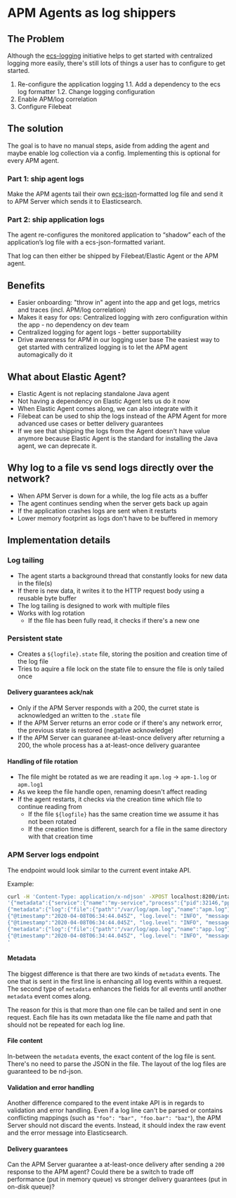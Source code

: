 # APM Agents as log shippers

## The Problem
Although the [ecs-logging](https://github.com/elastic/ecs-logging) initiative helps to get started with centralized logging more easily, there's still lots of things a user has to configure to get started.
1. Re-configure the application logging
  1.1. Add a dependency to the ecs log formatter
  1.2. Change logging configuration
2. Enable APM/log correlation
3. Configure Filebeat

## The solution
The goal is to have no manual steps, aside from adding the agent and maybe enable log collection via a config.
Implementing this is optional for every APM agent.

### Part 1: ship agent logs 
Make the APM agents tail their own [ecs-json](https://github.com/elastic/ecs-logging)-formatted log file and send it to APM Server which sends it to Elasticsearch.

### Part 2: ship application logs
The agent re-configures the monitored application to “shadow” each of the application’s log file with a ecs-json-formatted variant.

That log can then either be shipped by Filebeat/Elastic Agent or the APM agent.

## Benefits
* Easier onboarding: "throw in" agent into the app and get logs, metrics and traces (incl. APM/log correlation)
* Makes it easy for ops: Centralized logging with zero configuration within the app - no dependency on dev team
* Centralized logging for agent logs - better supportability
* Drive awareness for APM in our logging user base
  The easiest way to get started with centralized logging is to let the APM agent automagically do it

## What about Elastic Agent?
* Elastic Agent is not replacing standalone Java agent
* Not having a dependency on Elastic Agent lets us do it now
* When Elastic Agent comes along, we can also integrate with it
* Filebeat can be used to ship the logs instead of the APM Agent for more advanced use cases or better delivery guarantees
* If we see that shipping the logs from the Agent doesn't have value anymore because Elastic Agent is the standard for installing the Java agent, we can deprecate it.

## Why log to a file vs send logs directly over the network?
* When APM Server is down for a while, the log file acts as a buffer
* The agent continues sending when the server gets back up again
* If the application crashes logs are sent when it restarts
* Lower memory footprint as logs don't have to be buffered in memory

## Implementation details

### Log tailing
* The agent starts a background thread that constantly looks for new data in the file(s)
* If there is new data, it writes it to the HTTP request body using a reusable byte buffer
* The log tailing is designed to work with multiple files
* Works with log rotation
  * If the file has been fully read, it checks if there's a new one

### Persistent state
* Creates a `${logfile}.state` file, storing the position and creation time of the log file
* Tries to aquire a file lock on the state file to ensure the file is only tailed once

#### Delivery guarantees ack/nak
* Only if the APM Server responds with a 200, the curret state is acknowledged an written to the `.state` file
* If the APM Server returns an error code or if there's any network error, the previous state is restored (negative acknowledge)
* If the APM Server can guaranee at-least-once delivery after returning a 200, the whole process has a at-least-once delivery guarantee

#### Handling of file rotation
* The file might be rotated as we are reading it `apm.log` -> `apm-1.log` or `apm.log1`
* As we keep the file handle open, renaming doesn't affect reading
* If the agent restarts, it checks via the creation time which file to continue reading from
  * If the file `${logfile}` has the same creation time we assume it has not been rotated
  * If the creation time is different, search for a file in the same directory with that creation time


### APM Server logs endpoint

The endpoint would look similar to the current event intake API.

Example:
```bash
curl -H 'Content-Type: application/x-ndjson' -XPOST localhost:8200/intake/v2/logs -d \
'{"metadata":{"service":{"name":"my-service","process":{"pid":32146,"ppid":3372},"system":{"architecture":"x86_64","hostname":"localhost","platform":"Mac OS X"}}}
{"metadata":{"log":{"file":{"path":"/var/log/apm.log","name":"apm.log"}}}}
{"@timestamp":"2020-04-08T06:34:44.045Z", "log.level": "INFO", "message":"Hello World", "process.thread.name":"main","log.logger":"co.elastic.apm.agent.Foo"}
{"@timestamp":"2020-04-08T06:34:44.045Z", "log.level": "INFO", "message":"Hello World 2", "process.thread.name":"main","log.logger":"co.elastic.apm.agent.Foo"}
{"metadata":{"log":{"file":{"path":"/var/log/app.log","name":"app.log"}}}}
{"@timestamp":"2020-04-08T06:34:44.045Z", "log.level": "INFO", "message":"Hello World", "process.thread.name":"main","log.logger":"org.example.MyApplication"}
'
```

#### Metadata
The biggest difference is that there are two kinds of `metadata` events.
The one that is sent in the first line is enhancing all log events within a request.
The second type of `metadata` enhances the fields for all events until another `metadata` event comes along.

The reason for this is that more than one file can be tailed and sent in one request. Each file has its own metadata like the file name and path that should not be repeated for each log line.

#### File content
In-between the `metadata` events, the exact content of the log file is sent. There's no need to parse the JSON in the file.
The layout of the log files are guaranteed to be nd-json.

#### Validation and error handling
Another difference compared to the event intake API is in regards to validation and error handling.
Even if a log line can't be parsed or contains conflicting mappings (such as `"foo": "bar", "foo.bar": "baz"`), the APM Server should not discard the events.
Instead, it should index the raw event and the error message into Elasticsearch.

#### Delivery guarantees
Can the APM Server guarantee a at-least-once delivery after sending a `200` response to the APM agent?
Could there be a switch to trade off performance (put in memory queue) vs stronger delivery guarantees (put in on-disk queue)?
